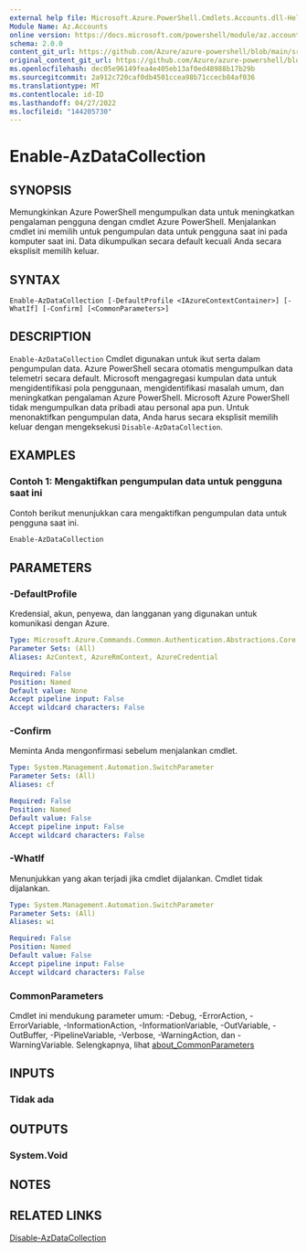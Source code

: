 ```yaml
---
external help file: Microsoft.Azure.PowerShell.Cmdlets.Accounts.dll-Help.xml
Module Name: Az.Accounts
online version: https://docs.microsoft.com/powershell/module/az.accounts/enable-azdatacollection
schema: 2.0.0
content_git_url: https://github.com/Azure/azure-powershell/blob/main/src/Accounts/Accounts/help/Enable-AzDataCollection.md
original_content_git_url: https://github.com/Azure/azure-powershell/blob/main/src/Accounts/Accounts/help/Enable-AzDataCollection.md
ms.openlocfilehash: dec05e96149fea4e405eb13af0ed48988b17b29b
ms.sourcegitcommit: 2a912c720caf0db4501ccea98b71ccecb84af036
ms.translationtype: MT
ms.contentlocale: id-ID
ms.lasthandoff: 04/27/2022
ms.locfileid: "144205730"
---
```

# Enable-AzDataCollection

## SYNOPSIS
Memungkinkan Azure PowerShell mengumpulkan data untuk meningkatkan pengalaman pengguna dengan cmdlet Azure PowerShell. Menjalankan cmdlet ini memilih untuk pengumpulan data untuk pengguna saat ini pada komputer saat ini. Data dikumpulkan secara default kecuali Anda secara eksplisit memilih keluar.

## SYNTAX

```
Enable-AzDataCollection [-DefaultProfile <IAzureContextContainer>] [-WhatIf] [-Confirm] [<CommonParameters>]
```

## DESCRIPTION

`Enable-AzDataCollection` Cmdlet digunakan untuk ikut serta dalam pengumpulan data. Azure PowerShell secara otomatis mengumpulkan data telemetri secara default. Microsoft mengagregasi kumpulan data untuk mengidentifikasi pola penggunaan, mengidentifikasi masalah umum, dan meningkatkan pengalaman Azure PowerShell.
Microsoft Azure PowerShell tidak mengumpulkan data pribadi atau personal apa pun. Untuk menonaktifkan pengumpulan data, Anda harus secara eksplisit memilih keluar dengan mengeksekusi `Disable-AzDataCollection`.

## EXAMPLES

### Contoh 1: Mengaktifkan pengumpulan data untuk pengguna saat ini

Contoh berikut menunjukkan cara mengaktifkan pengumpulan data untuk pengguna saat ini.

```powershell
Enable-AzDataCollection
```

## PARAMETERS

### -DefaultProfile

Kredensial, akun, penyewa, dan langganan yang digunakan untuk komunikasi dengan Azure.

```yaml
Type: Microsoft.Azure.Commands.Common.Authentication.Abstractions.Core.IAzureContextContainer
Parameter Sets: (All)
Aliases: AzContext, AzureRmContext, AzureCredential

Required: False
Position: Named
Default value: None
Accept pipeline input: False
Accept wildcard characters: False
```

### -Confirm

Meminta Anda mengonfirmasi sebelum menjalankan cmdlet.

```yaml
Type: System.Management.Automation.SwitchParameter
Parameter Sets: (All)
Aliases: cf

Required: False
Position: Named
Default value: False
Accept pipeline input: False
Accept wildcard characters: False
```

### -WhatIf

Menunjukkan yang akan terjadi jika cmdlet dijalankan. Cmdlet tidak dijalankan.

```yaml
Type: System.Management.Automation.SwitchParameter
Parameter Sets: (All)
Aliases: wi

Required: False
Position: Named
Default value: False
Accept pipeline input: False
Accept wildcard characters: False
```

### CommonParameters
Cmdlet ini mendukung parameter umum: -Debug, -ErrorAction, -ErrorVariable, -InformationAction, -InformationVariable, -OutVariable, -OutBuffer, -PipelineVariable, -Verbose, -WarningAction, dan -WarningVariable. Selengkapnya, lihat [about_CommonParameters](http://go.microsoft.com/fwlink/?LinkID=113216)

## INPUTS

### Tidak ada

## OUTPUTS

### System.Void

## NOTES

## RELATED LINKS

[Disable-AzDataCollection](./Disable-AzDataCollection.md)
